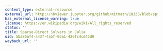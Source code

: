 ```yaml
---
content_type: external-resource
external_url: http://nbviewer.jupyter.org/github/mitmath/18335/blob/spring19/notes/Nested-Dissection.ipynb
has_external_license_warning: true
license: https://en.wikipedia.org/wiki/All_rights_reserved
status: ''
title: Sparse-Direct Solvers in Julia
uid: 5ba85af4-a43f-4abf-96a1-426fc4cd46d9
wayback_url: ''
---
```

